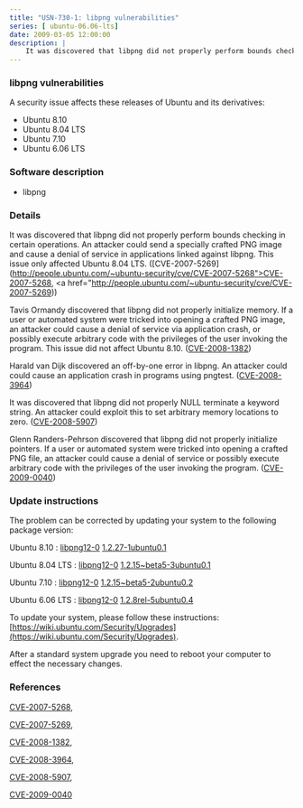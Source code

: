 ```yaml
---
title: "USN-730-1: libpng vulnerabilities"
series: [ ubuntu-06.06-lts]
date: 2009-03-05 12:00:00
description: |
    It was discovered that libpng did not properly perform bounds checking in certain operations. An attacker could send a specially crafted PNG image and cause a denial of service in applications linked against libpng. This issue only affected Ubuntu 8.04 LTS. ([CVE-2007-5269](http://people.ubuntu.com/~ubuntu-security/cve/CVE-2007-5268">CVE-2007-5268</a>, <a href="http://people.ubuntu.com/~ubuntu-security/cve/CVE-2007-5269))
--- 
```

 
### libpng vulnerabilities

A security issue affects these releases of Ubuntu and its derivatives:

* Ubuntu 8.10
* Ubuntu 8.04 LTS
* Ubuntu 7.10
* Ubuntu 6.06 LTS

### Software description

* libpng 

### Details

It was discovered that libpng did not properly perform bounds checking in certain operations. An attacker could send a specially crafted PNG image and cause a denial of service in applications linked against libpng. This issue only affected Ubuntu 8.04 LTS. ([CVE-2007-5269](http://people.ubuntu.com/~ubuntu-security/cve/CVE-2007-5268">CVE-2007-5268</a>, <a href="http://people.ubuntu.com/~ubuntu-security/cve/CVE-2007-5269))

Tavis Ormandy discovered that libpng did not properly initialize memory. If a user or automated system were tricked into opening a crafted PNG image, an attacker could cause a denial of service via application crash, or possibly execute arbitrary code with the privileges of the user invoking the program. This issue did not affect Ubuntu 8.10. ([CVE-2008-1382](http://people.ubuntu.com/~ubuntu-security/cve/CVE-2008-1382))

Harald van Dijk discovered an off-by-one error in libpng. An attacker could could cause an application crash in programs using pngtest. ([CVE-2008-3964](http://people.ubuntu.com/~ubuntu-security/cve/CVE-2008-3964))

It was discovered that libpng did not properly NULL terminate a keyword string. An attacker could exploit this to set arbitrary memory locations to zero. ([CVE-2008-5907](http://people.ubuntu.com/~ubuntu-security/cve/CVE-2008-5907))

Glenn Randers-Pehrson discovered that libpng did not properly initialize pointers. If a user or automated system were tricked into opening a crafted PNG file, an attacker could cause a denial of service or possibly execute arbitrary code with the privileges of the user invoking the program. ([CVE-2009-0040](http://people.ubuntu.com/~ubuntu-security/cve/CVE-2009-0040)) 

### Update instructions

The problem can be corrected by updating your system to the following package version:

Ubuntu 8.10
 : [libpng12-0](https://launchpad.net/ubuntu/+source/libpng) <span> [1.2.27-1ubuntu0.1](https://launchpad.net/ubuntu/+source/libpng/1.2.27-1ubuntu0.1) </span> 

Ubuntu 8.04 LTS
 : [libpng12-0](https://launchpad.net/ubuntu/+source/libpng) <span> [1.2.15~beta5-3ubuntu0.1](https://launchpad.net/ubuntu/+source/libpng/1.2.15~beta5-3ubuntu0.1) </span> 

Ubuntu 7.10
 : [libpng12-0](https://launchpad.net/ubuntu/+source/libpng) <span> [1.2.15~beta5-2ubuntu0.2](https://launchpad.net/ubuntu/+source/libpng/1.2.15~beta5-2ubuntu0.2) </span> 

Ubuntu 6.06 LTS
 : [libpng12-0](https://launchpad.net/ubuntu/+source/libpng) <span> [1.2.8rel-5ubuntu0.4](https://launchpad.net/ubuntu/+source/libpng/1.2.8rel-5ubuntu0.4) </span> 

To update your system, please follow these instructions: [https://wiki.ubuntu.com/Security/Upgrades](https://wiki.ubuntu.com/Security/Upgrades).

After a standard system upgrade you need to reboot your computer to effect the necessary changes. 

### References

 [CVE-2007-5268](http://people.ubuntu.com/~ubuntu-security/cve/CVE-2007-5268), 

 [CVE-2007-5269](http://people.ubuntu.com/~ubuntu-security/cve/CVE-2007-5269), 

 [CVE-2008-1382](http://people.ubuntu.com/~ubuntu-security/cve/CVE-2008-1382), 

 [CVE-2008-3964](http://people.ubuntu.com/~ubuntu-security/cve/CVE-2008-3964), 

 [CVE-2008-5907](http://people.ubuntu.com/~ubuntu-security/cve/CVE-2008-5907), 

 [CVE-2009-0040](http://people.ubuntu.com/~ubuntu-security/cve/CVE-2009-0040)
 
